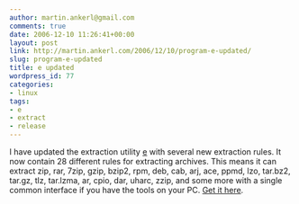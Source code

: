 ```yaml
---
author: martin.ankerl@gmail.com
comments: true
date: 2006-12-10 11:26:41+00:00
layout: post
link: http://martin.ankerl.com/2006/12/10/program-e-updated/
slug: program-e-updated
title: e updated
wordpress_id: 77
categories:
- linux
tags:
- e
- extract
- release
---
```


I have updated the extraction utility [e](/2006/08/11/program-e-extract-any-archive/) with several new extraction rules. It now contain 28 different rules for extracting archives. This means it can extract zip, rar, 7zip, gzip, bzip2, rpm, deb, cab, arj, ace, ppmd, lzo, tar.bz2, tar.gz, tlz, tar.lzma, ar, cpio, dar, uharc, zzip, and some more with a single common interface if you have the tools on your PC. [Get it here](/2006/08/11/program-e-extract-any-archive/).
